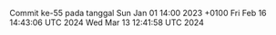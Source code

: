 Commit ke-55 pada tanggal Sun Jan 01 14:00 2023 +0100
Fri Feb 16 14:43:06 UTC 2024
Wed Mar 13 12:41:58 UTC 2024
